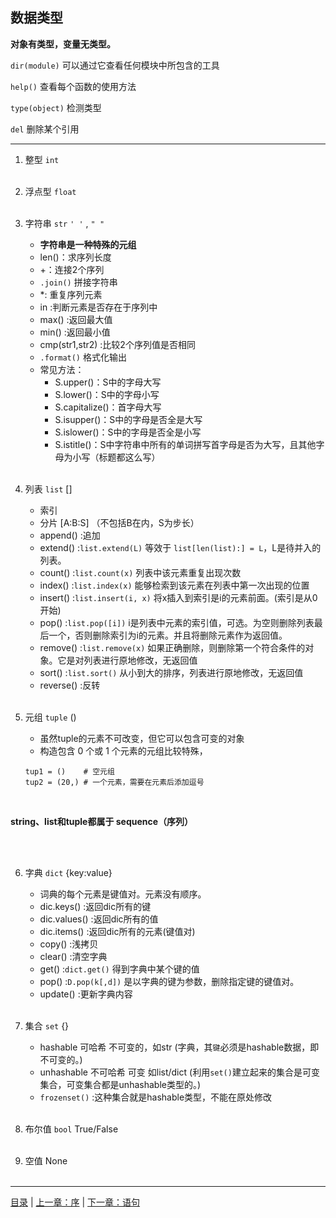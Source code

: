 ## 数据类型


**对象有类型，变量无类型。**

`dir(module)` 可以通过它查看任何模块中所包含的工具

`help()` 查看每个函数的使用方法

`type(object)` 检测类型

`del` 删除某个引用

-----

1. 整型 `int`
<br><br>

2. 浮点型 `float`
<br><br>

3. 字符串 `str` `' '` , `" "`

    * **字符串是一种特殊的元组**
    * len()：求序列长度
    * +：连接2个序列
    * `.join()` 拼接字符串
    * *: 重复序列元素
    * in :判断元素是否存在于序列中
    * max() :返回最大值
    * min() :返回最小值
    * cmp(str1,str2) :比较2个序列值是否相同
    * `.format()` 格式化输出
    * 常见方法：
        * S.upper()：S中的字母大写
        * S.lower()：S中的字母小写
        * S.capitalize()：首字母大写
        * S.isupper()：S中的字母是否全是大写
        * S.islower()：S中的字母是否全是小写
        * S.istitle()：S中字符串中所有的单词拼写首字母是否为大写，且其他字母为小写（标题都这么写）
<br><br>

4. 列表 `list` []
    * 索引
    * 分片 [A:B:S] （不包括B在内，S为步长）
    * append() :追加
    * extend() :`list.extend(L)` 等效于 `list[len(list):] = L`，L是待并入的列表。
    * count() :`list.count(x)` 列表中该元素重复出现次数
    * index() :`list.index(x)` 能够检索到该元素在列表中第一次出现的位置
    * insert() :`list.insert(i, x)` 将x插入到索引是i的元素前面。(索引是从0开始)
    * pop() :`list.pop([i])` i是列表中元素的索引值，可选。为空则删除列表最后一个，否则删除索引为i的元素。并且将删除元素作为返回值。
    * remove() :`list.remove(x)` 如果正确删除，则删除第一个符合条件的对象。它是对列表进行原地修改，无返回值
    * sort() :`list.sort()` 从小到大的排序，列表进行原地修改，无返回值
    * reverse() :反转
<br><br>

5. 元组 `tuple` ()
    * 虽然tuple的元素不可改变，但它可以包含可变的对象
    * 构造包含 0 个或 1 个元素的元组比较特殊，
    ```
    tup1 = ()    # 空元组
    tup2 = (20,) # 一个元素，需要在元素后添加逗号
    ```
<br>

**string、list和tuple都属于 sequence（序列）**

<br><br>

6. 字典 `dict` {key:value}
    * 词典的每个元素是键值对。元素没有顺序。
    * dic.keys() :返回dic所有的键
    * dic.values() :返回dic所有的值
    * dic.items() :返回dic所有的元素(键值对)
    * copy() :浅拷贝
    * clear() :清空字典
    * get() :`dict.get()` 得到字典中某个键的值
    * pop() :`D.pop(k[,d])` 是以字典的键为参数，删除指定键的键值对。
    * update() :更新字典内容
<br><br>

7. 集合 `set` {}
    * hashable 可哈希 不可变的，如str (字典，其`键`必须是hashable数据，即不可变的。)
    * unhashable 不可哈希 可变 如list/dict (利用`set()`建立起来的集合是可变集合，可变集合都是unhashable类型的。)
    * `frozenset()` :这种集合就是hashable类型，不能在原处修改
<br><br>

8. 布尔值 `bool` True/False
<br><br>

9. 空值 None
<br><br>

-----

[目录](https://github.com/ykqmain/Learning-Python-with-Git) | [上一章：序](https://github.com/ykqmain/Learning-Python-with-Git/blob/master/text/0.md) | [下一章：语句](https://github.com/ykqmain/Learning-Python-with-Git/blob/master/text/2.md)